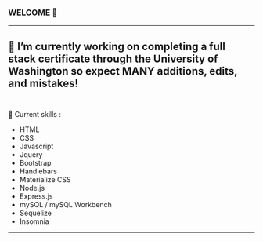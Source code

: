 ### WELCOME 👋


---

🔭 I’m currently working on completing a full stack certificate through the University of Washington so expect MANY additions, edits, and mistakes!
<br><br>
---
🌱 Current skills :
- HTML
- CSS
- Javascript
- Jquery
- Bootstrap
- Handlebars
- Materialize CSS
- Node.js
- Express.js
- mySQL / mySQL Workbench
- Sequelize
- Insomnia

---
